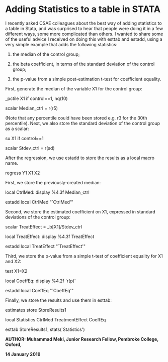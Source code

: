 # Adding Statistics to a table in STATA

I recently asked CSAE colleagues about the best way of adding statistics to a table in Stata, and was surprised to hear that people were doing it in a few different ways, some more complicated than others. I wanted to share some of the useful advice I received on doing this with esttab and estadd, using a very simple example that adds the following statistics:

1. the median of the control group; 

2. the beta coefficient, in terms of the standard deviation of the control group;

3. the p-value from a simple post-estimation t-test for coefficient equality. 


First, generate the median of the variable X1 for the control group:

  _pctile X1 if control==1, nq(10)

  scalar Median_ctrl = r(r5)

(Note that any percentile could have been stored e.g. r3 for the 30th percentile). Next, we also store the standard deviation of the control group as a scalar:

  su X1 if control==1

  scalar Stdev_ctrl = r(sd)

After the regression, we use estadd to store the results as a local macro name. 

  regress Y1 X1 X2

First, we store the previously-created median:

  local CtrlMed: display %4.3f Median_ctrl

  estadd local CtrlMed "`CtrlMed'"

Second, we store the estimated coefficient on X1, expressed in standard deviations of the control group:

  scalar TreatEffect = _b[X1]/Stdev_ctrl

  local TreatEffect: display %4.3f TreatEffect

  estadd local TreatEffect "`TreatEffect'"

Third, we store the p-value from a simple t-test of coefficient equality for X1 and X2:

  test X1=X2

  local CoeffEq: display %4.2f `r(p)'

  estadd local CoeffEq "`CoeffEq'"

Finally, we store the results and use them in esttab:

  estimates store StoreResults1

  local Statistics CtrlMed TreatmentEffect CoeffEq

  esttab StoreResults1, stats(`Statistics')



**AUTHOR: Muhammad Meki, Junior Research Fellow, Pembroke College, Oxford,**

**14 January 2019**
